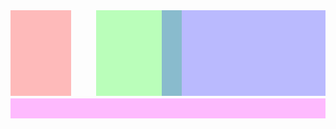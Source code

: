 <div style="aspect-ratio: 1920 / 658; background: url(https://im.dt.in.th/ipfs/bafybeickl4hs7iix4ntr7gbtlp3t2bvl4bk4muoqz6wm6cvqbhbc3buape/image.webp); position: relative; background-size: cover;">
<div style="position: absolute; top: 0%; left: 0%; width: 19.21%; height: 79.33%; background: #f004"></div>
<div style="position: absolute; top: 0%; left: 27.18%; width: 27.18%; height: 79.33%; background: #0f04"></div>
<div style="position: absolute; top: 0%; left: 48.05%; width: 51.95%; height: 79.33%; background: #00f4"></div>
<div style="position: absolute; top: 81.76%; left: 0%; width: 100%; height: 18.24%; background: #f0f4"></div>
</div>